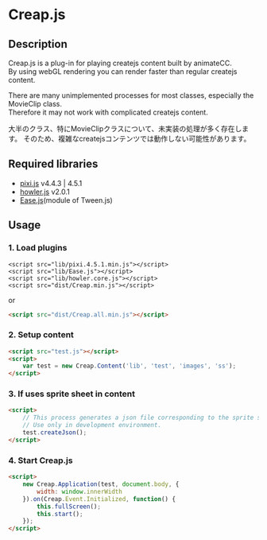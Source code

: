 # Creap.js

## Description

Creap.js is a plug-in for playing createjs content built by animateCC.<br />
By using webGL rendering you can render faster than regular createjs content.

There are many unimplemented processes for most classes, especially the MovieClip class.<br />
Therefore it may not work with complicated createjs content.</span>

大半のクラス、特にMovieClipクラスについて、未実装の処理が多く存在します。
そのため、複雑なcreatejsコンテンツでは動作しない可能性があります。

## Required libraries
- [pixi.js](http://www.pixijs.com/) v4.4.3 | 4.5.1
- [howler.js](https://howlerjs.com/) v2.0.1
- [Ease.js](http://www.createjs.com/)(module of Tween.js)

## Usage

### 1. Load plugins

```js:
<script src="lib/pixi.4.5.1.min.js"></script>
<script src="lib/Ease.js"></script>
<script src="lib/howler.core.js"></script>
<script src="dist/Creap.min.js"></script>
```
or
```html
<script src="dist/Creap.all.min.js"></script>
```

### 2. Setup content

```html
<script src="test.js"></script>
<script>
	var test = new Creap.Content('lib', 'test', 'images', 'ss');
</script>
```

### 3. If uses sprite sheet in content

```html
<script>
	// This process generates a json file corresponding to the sprite sheet.
	// Use only in development environment.
	test.createJson();
</script>
```

### 4. Start Creap.js

```html
<script>
	new Creap.Application(test, document.body, {
		width: window.innerWidth
	}).on(Creap.Event.Initialized, function() {
		this.fullScreen();
		this.start();
	});
</script>
```